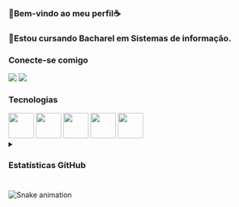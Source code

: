 ###      🐺Bem-vindo ao meu perfil☕
 
 
### 📖Estou cursando Bacharel em Sistemas de informação.


### Conecte-se comigo

<div>
  <a href="https://instagram.com/gabriel_vesal?igshid=OGQ5ZDc2ODk2ZA==" target="_blank"><img src="https://img.shields.io/badge/-Instagram-%23E4405F?style=for-the-badge&logo=instagram&logoColor=white" target="_blank"></a>
  <a href="http://linkedin.com/in/gabrielvesal" target="_blank"><img src="https://img.shields.io/badge/-LinkedIn-%230077B5?style=for-the-badge&logo=linkedin&logoColor=white" target="_blank"></a> 

  ###
 ### Tecnologias
<div>
    <img height='50em' src="https://cdn.worldvectorlogo.com/logos/python-5.svg">
    <img height='50em' src="https://cdn.worldvectorlogo.com/logos/c-1.svg"svg">
    <img height='50em' src="https://cdn.worldvectorlogo.com/logos/visual-studio-code-1.svg"svg">
    <img height='50em' src="https://cdn.worldvectorlogo.com/logos/github-icon-1.svg"svg">
    <img height='50em' src="https://cdn.worldvectorlogo.com/logos/notion-logo-1.svg"svg">          
 
<details>
 <summary> <h3>Estatísticas GitHub</summary>
    
 <img height="150em" src="https://github-readme-stats-ten-gilt.vercel.app/api?username=GabrielVesal&show_icons=true&theme=dracula&count_private=true">
</details>


###

![Snake animation](https://github.com/GabrielVesal/GabrielVesal/blob/output/github-contribution-grid-snake.svg)

